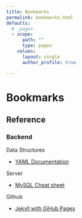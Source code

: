 ```yaml
---
title: Bookmarks
permalink: bookmarks.html
defaults:
  # _pages
  - scope:
      path: ""
      type: pages
    values:
      layout: single
      author_profile: true

---
```

# Bookmarks

## Reference

### Backend
Data Structures
*    [YAML Documentation](http://www.yaml.org/spec/1.2/spec.html)

Server
*    [MySQL Cheat sheet](https://gist.github.com/Dizolivemint/d88f2b5f4ea060f1a816bedde3fa1861#file-readme-md)  

Github
*    [Jekyll with GiHub Pages](http://knightcodes.com/miscellaneous/2016/09/13/fix-github-metadata-error.html)
